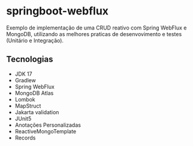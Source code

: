 # springboot-webflux

Exemplo de implementação de uma CRUD reativo com Spring WebFlux e MongoDB, utilizando as melhores praticas de desenvovimento e testes (Unitário e Integração).

## Tecnologias

* JDK 17
* Gradlew
* Spring WebFlux
* MongoDB Atlas
* Lombok
* MapStruct
* Jakarta validation
* JUnit5
* Anotações Personalizadas
* ReactiveMongoTemplate
* Records 
